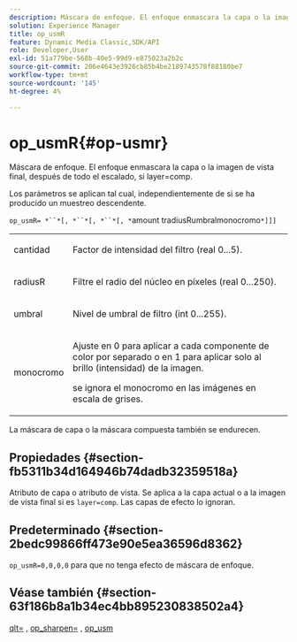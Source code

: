 ```yaml
---
description: Máscara de enfoque. El enfoque enmascara la capa o la imagen de vista final, después de todo el escalado, si layer=comp.
solution: Experience Manager
title: op_usmR
feature: Dynamic Media Classic,SDK/API
role: Developer,User
exl-id: 51a779be-568b-40e5-99d9-e875023a2b2c
source-git-commit: 206e4643e3926cb85b4be2189743578f88180be7
workflow-type: tm+mt
source-wordcount: '145'
ht-degree: 4%

---
```


# op_usmR{#op-usmr}

Máscara de enfoque. El enfoque enmascara la capa o la imagen de vista final, después de todo el escalado, si layer=comp.

Los parámetros se aplican tal cual, independientemente de si se ha producido un muestreo descendente.

`op_usmR= *``*[, *``*[, *``*[, *`amount tradiusRumbralmonocromo`*]]]`

<table id="simpletable_0697E3BCB45F41C494D93A6017ADD2BF"> 
 <tr class="strow"> 
  <td class="stentry"> <p><span class="codeph"><span class="varname"> cantidad</span></span> </p></td> 
  <td class="stentry"> <p>Factor de intensidad del filtro (real 0...5). </p></td> 
 </tr> 
 <tr class="strow"> 
  <td class="stentry"> <p><span class="codeph"><span class="varname"> radiusR</span></span> </p></td> 
  <td class="stentry"> <p>Filtre el radio del núcleo en píxeles (real 0...250). </p></td> 
 </tr> 
 <tr class="strow"> 
  <td class="stentry"> <p><span class="codeph"><span class="varname"> umbral</span></span> </p></td> 
  <td class="stentry"> <p>Nivel de umbral de filtro (int 0...255). </p></td> 
 </tr> 
 <tr class="strow"> 
  <td class="stentry"> <p><span class="codeph"><span class="varname"> monocromo</span></span> </p></td> 
  <td class="stentry"> <p>Ajuste en 0 para aplicar a cada componente de color por separado o en 1 para aplicar solo al brillo (intensidad) de la imagen. </p> <p><span class="codeph"> <span class="varname"> </span></span> se ignora el monocromo en las imágenes en escala de grises. </p> </td> 
 </tr> 
</table>

La máscara de capa o la máscara compuesta también se endurecen.

## Propiedades {#section-fb5311b34d164946b74dadb32359518a}

Atributo de capa o atributo de vista. Se aplica a la capa actual o a la imagen de vista final si es `layer=comp`. Las capas de efecto lo ignoran.

## Predeterminado {#section-2bedc99866ff473e90e5ea36596d8362}

`op_usmR=0,0,0,0` para que no tenga efecto de máscara de enfoque.

## Véase también {#section-63f186b8a1b34ec4bb895230838502a4}

[qlt=](../../../../../is-api/http-ref/image-serving-api-ref/c-http-protocol-reference/c-command-reference/r-is-http-qlt.md#reference-f69ed0758c784b0385d979820546d352) ,  [op_sharpen=](../../../../../is-api/http-ref/image-serving-api-ref/c-http-protocol-reference/c-command-reference/r-op-sharpen.md#reference-c32573230c6140f883efdaa201ea8541) ,  [op_usm](../../../../../is-api/http-ref/image-serving-api-ref/c-http-protocol-reference/c-command-reference/r-op-usm.md#reference-51ac75adadfe4346ab60953192d0a1aa)
